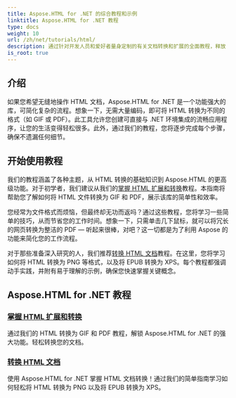 ```yaml
---
title: Aspose.HTML for .NET 的综合教程和示例
linktitle: Aspose.HTML for .NET 教程
type: docs
weight: 10
url: /zh/net/tutorials/html/
description: 通过针对开发人员和爱好者量身定制的有关文档转换和扩展的全面教程，释放 Aspose.HTML for .NET 的潜力。
is_root: true
---
```

## 介绍

如果您希望无缝地操作 HTML 文档，Aspose.HTML for .NET 是一个功能强大的库，可简化复杂的流程。想象一下，无需大量编码，即可将 HTML 转换为不同的格式（如 GIF 或 PDF）。此工具允许您创建可直接与 .NET 环境集成的流畅应用程序，让您的生活变得轻松很多。此外，通过我们的教程，您将逐步完成每个步骤，确保不遗漏任何细节。

## 开始使用教程

我们的教程涵盖了各种主题，从 HTML 转换的基础知识到 Aspose.HTML 的更高级功能。对于初学者，我们建议从我们的[掌握 HTML 扩展和转换](./mastering-html-extensions-and-conversions/)教程。本指南将帮助您了解如何将 HTML 文件转换为 GIF 和 PDF，展示该库的简单性和效率。 

您经常为文件格式而烦恼，但最终却无功而返吗？通过这些教程，您将学习一些简单的技巧，从而节省您的工作时间。想象一下，只需单击几下鼠标，就可以将冗长的网页转换为整洁的 PDF — 听起来很棒，对吧？这一切都是为了利用 Aspose 的功能来简化您的工作流程。

对于那些准备深入研究的人，我们推荐[转换 HTML 文档](./converting-html-documents/)教程。在这里，您将学习如何将 HTML 转换为 PNG 等格式，以及将 EPUB 转换为 XPS。每个教程都强调动手实践，并附有易于理解的示例，确保您快速掌握关键概念。 

## Aspose.HTML for .NET 教程
### [掌握 HTML 扩展和转换](./mastering-html-extensions-and-conversions/)
通过我们的 HTML 转换为 GIF 和 PDF 教程，解锁 Aspose.HTML for .NET 的强大功能。轻松转换您的文档。
### [转换 HTML 文档](./converting-html-documents/)
使用 Aspose.HTML for .NET 掌握 HTML 文档转换！通过我们的简单指南学习如何轻松将 HTML 转换为 PNG 以及将 EPUB 转换为 XPS。